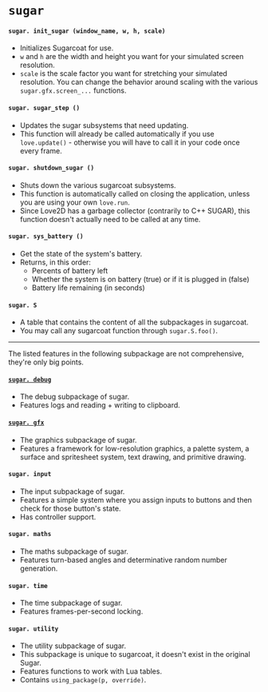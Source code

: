 # `sugar`

#### `sugar. init_sugar (window_name, w, h, scale)`
- Initializes Sugarcoat for use.
- `w` and `h` are the width and height you want for your simulated screen resolution.
- `scale` is the scale factor you want for stretching your simulated resolution. You can change the behavior around scaling with the various `sugar.gfx.screen_...` functions.

#### `sugar. sugar_step ()`
- Updates the sugar subsystems that need updating.
- This function will already be called automatically if you use `love.update()` - otherwise you will have to call it in your code once every frame.

#### `sugar. shutdown_sugar ()`
- Shuts down the various sugarcoat subsystems.
- This function is automatically called on closing the application, unless you are using your own `love.run`.
- Since Love2D has a garbage collector (contrarily to C++ SUGAR), this function doesn't actually need to be called at any time.

#### `sugar. sys_battery ()`
- Get the state of the system's battery.
- Returns, in this order:
  - Percents of battery left
  - Whether the system is on battery (true) or if it is plugged in (false)
  - Battery life remaining (in seconds)

#### `sugar. S`
- A table that contains the content of all the subpackages in sugarcoat.
- You may call any sugarcoat function through `sugar.S.foo()`.

---

The listed features in the following subpackage are not comprehensive, they're only big points.

#### [`sugar. debug`](/debug.md#sugar-debug)
- The debug subpackage of sugar.
- Features logs and reading + writing to clipboard.

#### [`sugar. gfx`](/gfx.md#sugar-gfx)
- The graphics subpackage of sugar.
- Features a framework for low-resolution graphics, a palette system, a surface and spritesheet system, text drawing, and primitive drawing.

#### `sugar. input`
- The input subpackage of sugar.
- Features a simple system where you assign inputs to buttons and then check for those button's state.
- Has controller support.

#### `sugar. maths`
- The maths subpackage of sugar.
- Features turn-based angles and determinative random number generation.

#### `sugar. time`
- The time subpackage of sugar.
- Features frames-per-second locking.

#### `sugar. utility`
- The utility subpackage of sugar.
- This subpackage is unique to sugarcoat, it doesn't exist in the original Sugar.
- Features functions to work with Lua tables.
- Contains `using_package(p, override)`.
